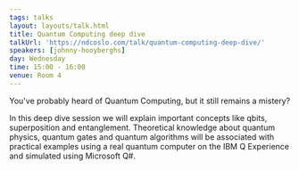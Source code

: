 ```yaml
---
tags: talks
layout: layouts/talk.html
title: Quantum Computing deep dive
talkUrl: 'https://ndcoslo.com/talk/quantum-computing-deep-dive/'
speakers: [johnny-hooyberghs]
day: Wednesday
time: 15:00 - 16:00
venue: Room 4
---
```

You've probably heard of Quantum Computing, but it still remains a mistery?

In this deep dive session we will explain important concepts like qbits, superposition and entanglement. Theoretical knowledge about quantum physics, quantum gates and quantum algorithms will be associated with practical examples using a real quantum computer on the IBM Q Experience and simulated using Microsoft Q#.